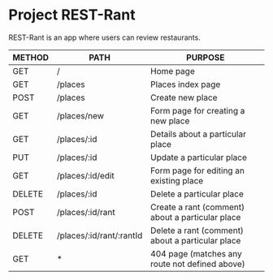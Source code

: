 # Project REST-Rant

REST-Rant is an app where users can review restaurants.

| **METHOD** | **PATH**                 | **PURPOSE**                                      |
| ---------- | ------------------------ | ------------------------------------------------ |
| GET        | /                        | Home page                                        |
| GET        | /places                  | Places index page                                |
| POST       | /places                  | Create new place                                 |
| GET        | /places/new              | Form page for creating a new place               |
| GET        | /places/:id              | Details about a particular place                 |
| PUT        | /places/:id              | Update a particular place                        |
| GET        | /places/:id/edit         | Form page for editing an existing place          |
| DELETE     | /places/:id              | Delete a particular place                        |
| POST       | /places/:id/rant         | Create a rant (comment) about a particular place |
| DELETE     | /places/:id/rant/:rantId | Delete a rant (comment) about a particular place |
| GET        | \*                       | 404 page (matches any route not defined above)    |
